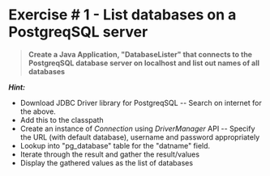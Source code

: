 # Exercise # 1 - List databases on a PostgreqSQL server

> **Create a Java Application, "DatabaseLister" that connects to the PostgreqSQL database server on localhost and list out names of all databases**

***Hint:*** 
- Download JDBC Driver library for PostgreqSQL
-- Search on internet for the above.
- Add this to the classpath
- Create an instance of *Connection* using *DriverManager* API
-- Specify the URL (with default database), username and password appropriately
- Lookup into "pg_database" table for the "datname" field.
- Iterate through the result and gather the result/values 
- Display the gathered values as the list of databases

